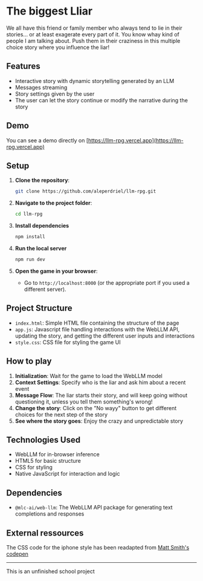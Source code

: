 # The biggest Lliar

We all have this friend or family member who always tend to lie in their stories... or at least exagerate every part of it. You know whay kind of people I am talking about. Push them in their craziness in this multiple choice story where you influence the liar!

## Features

- Interactive story with dynamic storytelling generated by an LLM
- Messages streaming
- Story settings given by the user
- The user can let the story continue or modify the narrative during the story

## Demo
You can see a demo directly on [https://llm-rpg.vercel.app](https://llm-rpg.vercel.app)
## Setup

1. **Clone the repository**:
    ```bash
    git clone https://github.com/aleperdriel/llm-rpg.git
    ```
2. **Navigate to the project folder**:
    ```bash
    cd llm-rpg
    ```
3. **Install dependencies**
    ```bash
    npm install
    ```

4. **Run the local server**
    ```bash
    npm run dev
    ```
5. **Open the game in your browser**:
    - Go to `http://localhost:8000` (or the appropriate port if you used a different server).


## Project Structure

- `index.html`: Simple HTML file containing the structure of the page
- `app.js`: Javascript file handling interactions with the WebLLM API, updating the story, and getting the different user inputs and interactions
- `style.css`: CSS file for styling the game UI

## How to play

1. **Initialization**: Wait for the game to load the WebLLM model
2. **Context Settings**: Specify who is the liar and ask him about a recent event
3. **Message Flow**: The liar starts their story, and will keep going without questioning it, unless you tell them something's wrong!
4. **Change the story**: Click on the "No wayy" button to get different choices for the next step of the story
5. **See where the story goes**: Enjoy the crazy and unpredictable story

## Technologies Used

- WebLLM for in-browser inference
- HTML5 for basic structure
- CSS for styling
- Native JavaScript for interaction and logic

## Dependencies

- `@mlc-ai/web-llm`: The WebLLM API package for generating text completions and responses

## External ressources

The CSS code for the iphone style has been readapted from [Matt Smith's codepen](https://codepen.io/AllThingsSmitty/pen/jommGQ)

---
This is an unfinished school project